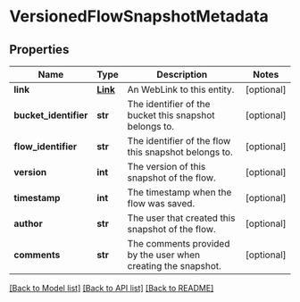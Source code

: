 # VersionedFlowSnapshotMetadata

## Properties
Name | Type | Description | Notes
------------ | ------------- | ------------- | -------------
**link** | [**Link**](Link.md) | An WebLink to this entity. | [optional] 
**bucket_identifier** | **str** | The identifier of the bucket this snapshot belongs to. | [optional] 
**flow_identifier** | **str** | The identifier of the flow this snapshot belongs to. | [optional] 
**version** | **int** | The version of this snapshot of the flow. | [optional] 
**timestamp** | **int** | The timestamp when the flow was saved. | [optional] 
**author** | **str** | The user that created this snapshot of the flow. | [optional] 
**comments** | **str** | The comments provided by the user when creating the snapshot. | [optional] 

[[Back to Model list]](../README.md#documentation-for-models) [[Back to API list]](../README.md#documentation-for-api-endpoints) [[Back to README]](../README.md)


